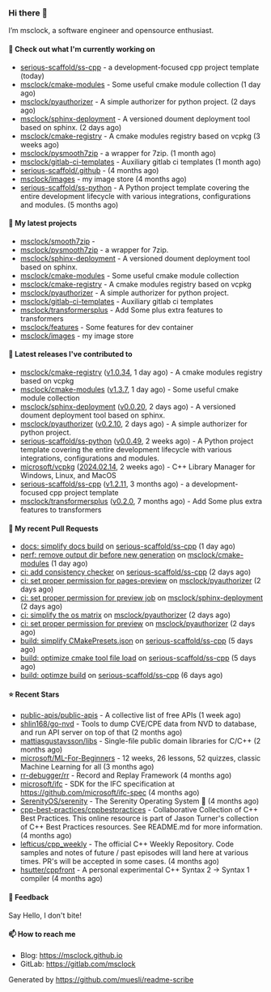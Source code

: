 ### Hi there 👋

I’m msclock, a software engineer and opensource enthusiast.

#### 👷 Check out what I'm currently working on

- [serious-scaffold/ss-cpp](https://github.com/serious-scaffold/ss-cpp) - a development-focused cpp project template (today)
- [msclock/cmake-modules](https://github.com/msclock/cmake-modules) - Some useful cmake module collection (1 day ago)
- [msclock/pyauthorizer](https://github.com/msclock/pyauthorizer) - A simple authorizer for python project. (2 days ago)
- [msclock/sphinx-deployment](https://github.com/msclock/sphinx-deployment) - A versioned doument deployment tool based on sphinx. (2 days ago)
- [msclock/cmake-registry](https://github.com/msclock/cmake-registry) - A cmake modules registry based on vcpkg (3 weeks ago)
- [msclock/pysmooth7zip](https://github.com/msclock/pysmooth7zip) - a wrapper for 7zip. (1 month ago)
- [msclock/gitlab-ci-templates](https://github.com/msclock/gitlab-ci-templates) - Auxiliary gitlab ci templates (1 month ago)
- [serious-scaffold/.github](https://github.com/serious-scaffold/.github) -  (4 months ago)
- [msclock/images](https://github.com/msclock/images) - my image store (4 months ago)
- [serious-scaffold/ss-python](https://github.com/serious-scaffold/ss-python) - A Python project template covering the entire development lifecycle with various integrations, configurations and modules. (5 months ago)

#### 🌱 My latest projects

- [msclock/smooth7zip](https://github.com/msclock/smooth7zip) - 
- [msclock/pysmooth7zip](https://github.com/msclock/pysmooth7zip) - a wrapper for 7zip.
- [msclock/sphinx-deployment](https://github.com/msclock/sphinx-deployment) - A versioned doument deployment tool based on sphinx.
- [msclock/cmake-modules](https://github.com/msclock/cmake-modules) - Some useful cmake module collection
- [msclock/cmake-registry](https://github.com/msclock/cmake-registry) - A cmake modules registry based on vcpkg
- [msclock/pyauthorizer](https://github.com/msclock/pyauthorizer) - A simple authorizer for python project.
- [msclock/gitlab-ci-templates](https://github.com/msclock/gitlab-ci-templates) - Auxiliary gitlab ci templates
- [msclock/transformersplus](https://github.com/msclock/transformersplus) - Add Some plus extra features to transformers
- [msclock/features](https://github.com/msclock/features) - Some features for dev container
- [msclock/images](https://github.com/msclock/images) - my image store

#### 🔭 Latest releases I've contributed to

- [msclock/cmake-registry](https://github.com/msclock/cmake-registry) ([v1.0.34](https://github.com/msclock/cmake-registry/releases/tag/v1.0.34), 1 day ago) - A cmake modules registry based on vcpkg
- [msclock/cmake-modules](https://github.com/msclock/cmake-modules) ([v1.3.7](https://github.com/msclock/cmake-modules/releases/tag/v1.3.7), 1 day ago) - Some useful cmake module collection
- [msclock/sphinx-deployment](https://github.com/msclock/sphinx-deployment) ([v0.0.20](https://github.com/msclock/sphinx-deployment/releases/tag/v0.0.20), 2 days ago) - A versioned doument deployment tool based on sphinx.
- [msclock/pyauthorizer](https://github.com/msclock/pyauthorizer) ([v0.2.10](https://github.com/msclock/pyauthorizer/releases/tag/v0.2.10), 2 days ago) - A simple authorizer for python project.
- [serious-scaffold/ss-python](https://github.com/serious-scaffold/ss-python) ([v0.0.49](https://github.com/serious-scaffold/ss-python/releases/tag/v0.0.49), 2 weeks ago) - A Python project template covering the entire development lifecycle with various integrations, configurations and modules.
- [microsoft/vcpkg](https://github.com/microsoft/vcpkg) ([2024.02.14](https://github.com/microsoft/vcpkg/releases/tag/2024.02.14), 2 weeks ago) - C&#43;&#43; Library Manager for Windows, Linux, and MacOS
- [serious-scaffold/ss-cpp](https://github.com/serious-scaffold/ss-cpp) ([v1.2.11](https://github.com/serious-scaffold/ss-cpp/releases/tag/v1.2.11), 3 months ago) - a development-focused cpp project template
- [msclock/transformersplus](https://github.com/msclock/transformersplus) ([v0.2.0](https://github.com/msclock/transformersplus/releases/tag/v0.2.0), 7 months ago) - Add Some plus extra features to transformers

#### 🔨 My recent Pull Requests

- [docs: simplify docs build](https://github.com/serious-scaffold/ss-cpp/pull/64) on [serious-scaffold/ss-cpp](https://github.com/serious-scaffold/ss-cpp) (1 day ago)
- [perf: remove output dir before new generation](https://github.com/msclock/cmake-modules/pull/28) on [msclock/cmake-modules](https://github.com/msclock/cmake-modules) (1 day ago)
- [ci: add consistency checker](https://github.com/serious-scaffold/ss-cpp/pull/63) on [serious-scaffold/ss-cpp](https://github.com/serious-scaffold/ss-cpp) (2 days ago)
- [ci: set proper permission for pages-preview](https://github.com/msclock/pyauthorizer/pull/31) on [msclock/pyauthorizer](https://github.com/msclock/pyauthorizer) (2 days ago)
- [ci: set proper permission for preview job](https://github.com/msclock/sphinx-deployment/pull/56) on [msclock/sphinx-deployment](https://github.com/msclock/sphinx-deployment) (2 days ago)
- [ci: simplify the os matrix](https://github.com/msclock/pyauthorizer/pull/30) on [msclock/pyauthorizer](https://github.com/msclock/pyauthorizer) (2 days ago)
- [ci: set proper permission for preview](https://github.com/msclock/pyauthorizer/pull/29) on [msclock/pyauthorizer](https://github.com/msclock/pyauthorizer) (2 days ago)
- [build: simplify CMakePresets.json](https://github.com/serious-scaffold/ss-cpp/pull/62) on [serious-scaffold/ss-cpp](https://github.com/serious-scaffold/ss-cpp) (5 days ago)
- [build: optimize cmake tool file load](https://github.com/serious-scaffold/ss-cpp/pull/61) on [serious-scaffold/ss-cpp](https://github.com/serious-scaffold/ss-cpp) (5 days ago)
- [build: optimze build](https://github.com/serious-scaffold/ss-cpp/pull/60) on [serious-scaffold/ss-cpp](https://github.com/serious-scaffold/ss-cpp) (6 days ago)

#### ⭐ Recent Stars

- [public-apis/public-apis](https://github.com/public-apis/public-apis) - A collective list of free APIs (1 week ago)
- [shlin168/go-nvd](https://github.com/shlin168/go-nvd) - Tools to dump CVE/CPE data from NVD to database, and run API server on top of that (2 months ago)
- [mattiasgustavsson/libs](https://github.com/mattiasgustavsson/libs) - Single-file public domain libraries for C/C&#43;&#43; (2 months ago)
- [microsoft/ML-For-Beginners](https://github.com/microsoft/ML-For-Beginners) - 12 weeks, 26 lessons, 52 quizzes, classic Machine Learning for all (3 months ago)
- [rr-debugger/rr](https://github.com/rr-debugger/rr) - Record and Replay Framework (4 months ago)
- [microsoft/ifc](https://github.com/microsoft/ifc) - SDK for the IFC specification at https://github.com/microsoft/ifc-spec (4 months ago)
- [SerenityOS/serenity](https://github.com/SerenityOS/serenity) - The Serenity Operating System 🐞 (4 months ago)
- [cpp-best-practices/cppbestpractices](https://github.com/cpp-best-practices/cppbestpractices) - Collaborative Collection of C&#43;&#43; Best Practices. This online resource is part of Jason Turner&#39;s collection of C&#43;&#43; Best Practices resources. See README.md for more information. (4 months ago)
- [lefticus/cpp_weekly](https://github.com/lefticus/cpp_weekly) - The official C&#43;&#43; Weekly Repository. Code samples and notes of future / past episodes will land here at various times. PR&#39;s will be accepted in some cases. (4 months ago)
- [hsutter/cppfront](https://github.com/hsutter/cppfront) - A personal experimental C&#43;&#43; Syntax 2 -&gt; Syntax 1 compiler (4 months ago)

#### 💬 Feedback

Say Hello, I don't bite!

#### 📫 How to reach me

- Blog: https://msclock.github.io
- GitLab: https://gitlab.com/msclock

Generated by https://github.com/muesli/readme-scribe

